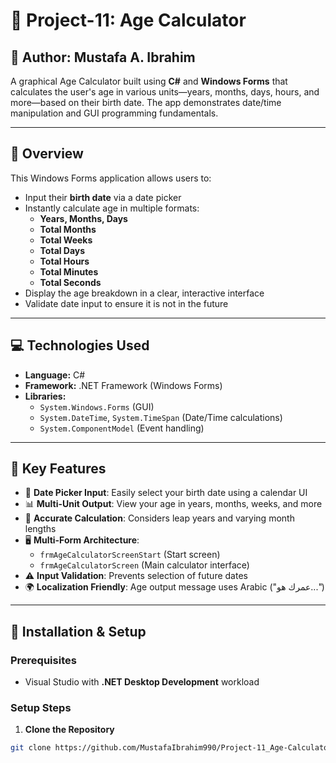 # 📅 Project-11: Age Calculator

## 👤 Author: Mustafa A. Ibrahim

A graphical Age Calculator built using **C#** and **Windows Forms** that calculates the user's age in various units—years, months, days, hours, and more—based on their birth date. The app demonstrates date/time manipulation and GUI programming fundamentals.

---

## 🧾 Overview

This Windows Forms application allows users to:
- Input their **birth date** via a date picker
- Instantly calculate age in multiple formats:
  - **Years, Months, Days**
  - **Total Months**
  - **Total Weeks**
  - **Total Days**
  - **Total Hours**
  - **Total Minutes**
  - **Total Seconds**
- Display the age breakdown in a clear, interactive interface
- Validate date input to ensure it is not in the future

---

## 💻 Technologies Used

- **Language:** C#
- **Framework:** .NET Framework (Windows Forms)
- **Libraries:** 
  - `System.Windows.Forms` (GUI)
  - `System.DateTime`, `System.TimeSpan` (Date/Time calculations)
  - `System.ComponentModel` (Event handling)

---

## 🧩 Key Features

- 📆 **Date Picker Input**: Easily select your birth date using a calendar UI
- 📊 **Multi-Unit Output**: View your age in years, months, weeks, and more
- 🧠 **Accurate Calculation**: Considers leap years and varying month lengths
- 🖥️ **Multi-Form Architecture**: 
  - `frmAgeCalculatorScreenStart` (Start screen)
  - `frmAgeCalculatorScreen` (Main calculator interface)
- ⚠️ **Input Validation**: Prevents selection of future dates
- 🌍 **Localization Friendly**: Age output message uses Arabic ("عمرك هو...")

---

## 🚀 Installation & Setup

### Prerequisites
- Visual Studio with **.NET Desktop Development** workload

### Setup Steps

1. **Clone the Repository**
```bash
git clone https://github.com/MustafaIbrahim990/Project-11_Age-Calculator.git
